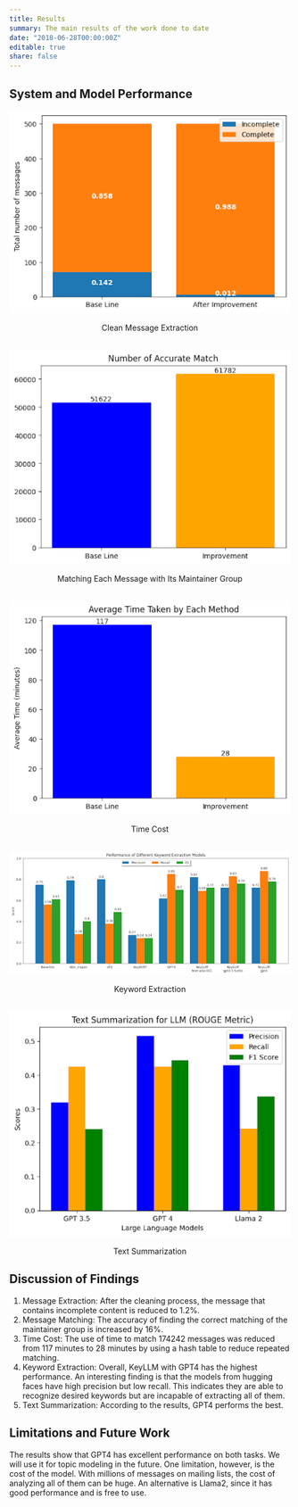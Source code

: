 ```yaml
---
title: Results
summary: The main results of the work done to date
date: "2018-06-28T00:00:00Z"
editable: true
share: false
---
```


## System and Model Performance
<div align="center">
  <img src="message_extraction.png" />
  <p>Clean Message Extraction</p>
  <br>
  <img src="match_maintainer.png" />
  <p>Matching Each Message with Its Maintainer Group</p>
  <br>
  <img src="time_improvement.png" />
  <p>Time Cost</p>
  <br>
  <img src="keyword_extraction.png" />
  <p>Keyword Extraction</p>
  <br>
  <img src="text_summarization.png" />
  <p>Text Summarization</p>
</div>

## Discussion of Findings

1) Message Extraction: After the cleaning process, the message that contains incomplete content is reduced to 1.2%.
2) Message Matching: The accuracy of finding the correct matching of the maintainer group is increased by 16%.
3) Time Cost: The use of time to match 174242 messages was reduced from 117 minutes to 28 minutes by using a hash table to reduce repeated matching.
4) Keyword Extraction: Overall, KeyLLM with GPT4 has the highest performance. An interesting finding is that the models from hugging faces have high precision but low recall. This indicates they are able to recognize desired keywords but are incapable of extracting all of them.
5) Text Summarization: According to the results, GPT4 performs the best.

## Limitations and Future Work

The results show that GPT4 has excellent performance on both tasks. We will use it for topic modeling in the future. One limitation, however, is the cost of the model. With millions of messages on mailing lists, the cost of analyzing all of them can be huge. An alternative is Llama2, since it has good performance and is free to use.
